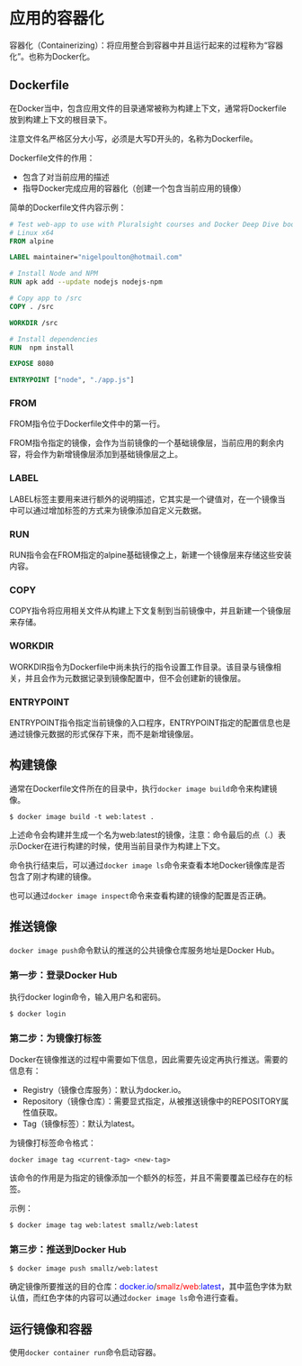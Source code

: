 # 应用的容器化

容器化（Containerizing）：将应用整合到容器中并且运行起来的过程称为“容器化”。也称为Docker化。



## Dockerfile

在Docker当中，包含应用文件的目录通常被称为构建上下文，通常将Dockerfile放到构建上下文的根目录下。

注意文件名严格区分大小写，必须是大写D开头的，名称为Dockerfile。

Dockerfile文件的作用：

- 包含了对当前应用的描述
- 指导Docker完成应用的容器化（创建一个包含当前应用的镜像）

简单的Dockerfile文件内容示例：

```dockerfile
# Test web-app to use with Pluralsight courses and Docker Deep Dive book
# Linux x64
FROM alpine

LABEL maintainer="nigelpoulton@hotmail.com"

# Install Node and NPM
RUN apk add --update nodejs nodejs-npm

# Copy app to /src
COPY . /src

WORKDIR /src

# Install dependencies
RUN  npm install

EXPOSE 8080

ENTRYPOINT ["node", "./app.js"]
```

### FROM

FROM指令位于Dockerfile文件中的第一行。

FROM指令指定的镜像，会作为当前镜像的一个基础镜像层，当前应用的剩余内容，将会作为新增镜像层添加到基础镜像层之上。

### LABEL

LABEL标签主要用来进行额外的说明描述，它其实是一个键值对，在一个镜像当中可以通过增加标签的方式来为镜像添加自定义元数据。

### RUN

RUN指令会在FROM指定的alpine基础镜像之上，新建一个镜像层来存储这些安装内容。

### COPY

COPY指令将应用相关文件从构建上下文复制到当前镜像中，并且新建一个镜像层来存储。

### WORKDIR

WORKDIR指令为Dockerfile中尚未执行的指令设置工作目录。该目录与镜像相关，并且会作为元数据记录到镜像配置中，但不会创建新的镜像层。

### ENTRYPOINT

ENTRYPOINT指令指定当前镜像的入口程序，ENTRYPOINT指定的配置信息也是通过镜像元数据的形式保存下来，而不是新增镜像层。



## 构建镜像

通常在Dockerfile文件所在的目录中，执行`docker image build`命令来构建镜像。

```shell
$ docker image build -t web:latest .
```

上述命令会构建并生成一个名为web:latest的镜像，注意：命令最后的点（.）表示Docker在进行构建的时候，使用当前目录作为构建上下文。

命令执行结束后，可以通过`docker image ls`命令来查看本地Docker镜像库是否包含了刚才构建的镜像。

也可以通过`docker image inspect`命令来查看构建的镜像的配置是否正确。



## 推送镜像

`docker image push`命令默认的推送的公共镜像仓库服务地址是Docker Hub。

### 第一步：登录Docker Hub

执行docker login命令，输入用户名和密码。

```shell
$ docker login
```

### 第二步：为镜像打标签

Docker在镜像推送的过程中需要如下信息，因此需要先设定再执行推送。需要的信息有：

- Registry（镜像仓库服务）：默认为docker.io。
- Repository（镜像仓库）：需要显式指定，从被推送镜像中的REPOSITORY属性值获取。
- Tag（镜像标签）：默认为latest。

为镜像打标签命令格式：

```
docker image tag <current-tag> <new-tag>
```

该命令的作用是为指定的镜像添加一个额外的标签，并且不需要覆盖已经存在的标签。

示例：

```shell
$ docker image tag web:latest smallz/web:latest
```

### 第三步：推送到Docker Hub

```shell
$ docker image push smallz/web:latest
```

确定镜像所要推送的目的仓库：<span style="color:blue">docker.io</span>/<span style="color:red;">smallz/web</span>:<span style="color:blue">latest</span>，其中蓝色字体为默认值，而红色字体的内容可以通过`docker image ls`命令进行查看。



## 运行镜像和容器

使用`docker container run`命令启动容器。